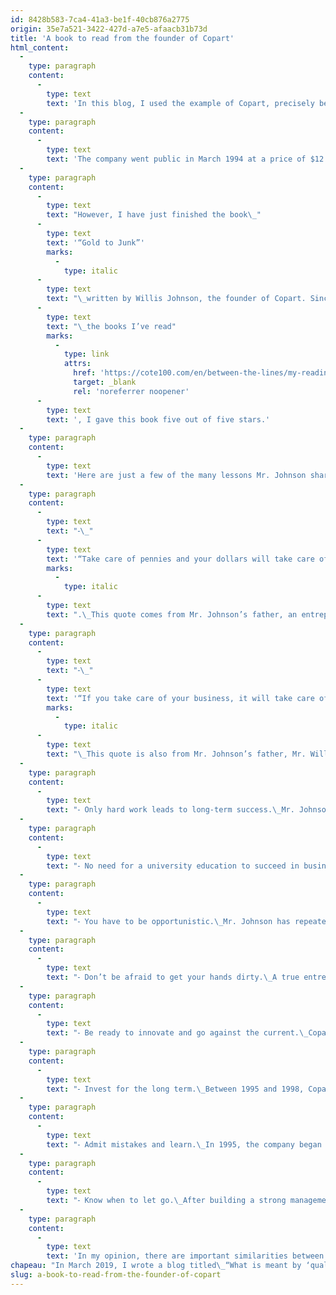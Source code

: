 ```yaml
---
id: 8428b583-7ca4-41a3-be1f-40cb876a2775
origin: 35e7a521-3422-427d-a7e5-afaacb31b73d
title: 'A book to read from the founder of Copart'
html_content:
  -
    type: paragraph
    content:
      -
        type: text
        text: 'In this blog, I used the example of Copart, precisely because I believe that it contains the elements that make up a high-quality company. Copart (“CPRT”) is the world’s largest salvage auctioneer.'
  -
    type: paragraph
    content:
      -
        type: text
        text: 'The company went public in March 1994 at a price of $12. Considering stock splits that have taken place since that date, the stock’s initial price is $0.25 per share. The stock’s compound annual return has therefore been 21.2% since March 1994. An initial investment of $10,000 would be worth close to $2.5 million today!'
  -
    type: paragraph
    content:
      -
        type: text
        text: "However, I have just finished the book\_"
      -
        type: text
        text: '“Gold to Junk”'
        marks:
          -
            type: italic
      -
        type: text
        text: "\_written by Willis Johnson, the founder of Copart. Since COTE 100 has shares of Copart in its portfolios under management, I may be biased. Still, it seems to me that Mr. Johnson’s book should be read by any investor looking to learn about the best entrepreneurs and the companies that have had great stock market success over a long period of time. In my ranking system of"
      -
        type: text
        text: "\_the books I’ve read"
        marks:
          -
            type: link
            attrs:
              href: 'https://cote100.com/en/between-the-lines/my-reading-recommendations/'
              target: _blank
              rel: 'noreferrer noopener'
      -
        type: text
        text: ', I gave this book five out of five stars.'
  -
    type: paragraph
    content:
      -
        type: text
        text: 'Here are just a few of the many lessons Mr. Johnson shares with us:'
  -
    type: paragraph
    content:
      -
        type: text
        text: "⁃\_"
      -
        type: text
        text: '“Take care of pennies and your dollars will take care of themselves”'
        marks:
          -
            type: italic
      -
        type: text
        text: ".\_This quote comes from Mr. Johnson’s father, an entrepreneur himself, who has always paid close attention to superfluous spending."
  -
    type: paragraph
    content:
      -
        type: text
        text: "⁃\_"
      -
        type: text
        text: '“If you take care of your business, it will take care of you.”'
        marks:
          -
            type: italic
      -
        type: text
        text: "\_This quote is also from Mr. Johnson’s father, Mr. Willis Johnson senior. I understand that an entrepreneur must take care of his business with passion. In return, it will be able to experience success."
  -
    type: paragraph
    content:
      -
        type: text
        text: "⁃ Only hard work leads to long-term success.\_Mr. Johnson’s success story is one of many years of hard work."
  -
    type: paragraph
    content:
      -
        type: text
        text: "⁃ No need for a university education to succeed in business.\_Neither Mr. Johnson nor his successor and son-in-law, Jay Adair, went to college."
  -
    type: paragraph
    content:
      -
        type: text
        text: "⁃ You have to be opportunistic.\_Mr. Johnson has repeatedly demonstrated his ability to make quick decisions when opportunities have presented themselves. But he was prepared and informed beforehand. For example, when acquiring a damaged car storage yard, he was able to submit a higher purchase offer than other buyers, but after taking an inventory of all the vehicles in the yard."
  -
    type: paragraph
    content:
      -
        type: text
        text: "⁃ Don’t be afraid to get your hands dirty.\_A true entrepreneur like Mr. Johnson is willing to do anything for the good of his business or to serve a client well."
  -
    type: paragraph
    content:
      -
        type: text
        text: "⁃ Be ready to innovate and go against the current.\_Copart was the first company in its industry to offer only online auctions and not physical ones. Copart’s online auctions began in 1998, at the start of the corporate shift to the web."
  -
    type: paragraph
    content:
      -
        type: text
        text: "⁃ Invest for the long term.\_Between 1995 and 1998, Copart invested $3 million, a substantial sum at the time and surely a brake on the growth of its profits, in a computer system for managing its inventory and all its activities. This system allowed it to continue to grow over the next many years."
  -
    type: paragraph
    content:
      -
        type: text
        text: "⁃ Admit mistakes and learn.\_In 1995, the company began to buy and sell on its own account the damaged vehicles of its customers, the insurers. Its executives soon realized this was a mistake and reverted to Copart acting as an agent for insurers, without taking possession of the vehicles."
  -
    type: paragraph
    content:
      -
        type: text
        text: "⁃ Know when to let go.\_After building a strong management team, Mr. Johnson was humble enough to step down from operations in the business. By 2009, Mr. Johnson had retired completely, which hasn’t stopped Copart from continuing to grow over the past 13 years."
  -
    type: paragraph
    content:
      -
        type: text
        text: 'In my opinion, there are important similarities between entrepreneurs who are very successful in business. Mr. Johnson’s book presents several of these qualities.'
chapeau: "In March 2019, I wrote a blog titled\_“What is meant by ‘quality company’?”"
slug: a-book-to-read-from-the-founder-of-copart
---
```

